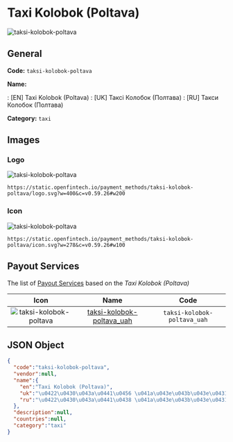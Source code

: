 
# Taxi Kolobok (Poltava) 
![taksi-kolobok-poltava](https://static.openfintech.io/payment_methods/taksi-kolobok-poltava/logo.svg?w=400&c=v0.59.26#w200)  

## General 
**Code:** `taksi-kolobok-poltava` 
 
**Name:** 
 
:	[EN] Taxi Kolobok (Poltava) 
:	[UK] Таксі Колобок (Полтава) 
:	[RU] Такси Колобок (Полтава) 
 
**Category:** `taxi` 
 

## Images 

### Logo 
![taksi-kolobok-poltava](https://static.openfintech.io/payment_methods/taksi-kolobok-poltava/logo.svg?w=400&c=v0.59.26#w200)  

```
https://static.openfintech.io/payment_methods/taksi-kolobok-poltava/logo.svg?w=400&c=v0.59.26#w200
```  

### Icon 
![taksi-kolobok-poltava](https://static.openfintech.io/payment_methods/taksi-kolobok-poltava/icon.svg?w=278&c=v0.59.26#w100)  

```
https://static.openfintech.io/payment_methods/taksi-kolobok-poltava/icon.svg?w=278&c=v0.59.26#w100
```  

## Payout Services 
 
The list of [Payout Services](/payout-services/) based on the _Taxi Kolobok (Poltava)_ 

|Icon|Name|Code| 
|:---:|:---:|:---:| 
|![taksi-kolobok-poltava](https://static.openfintech.io/payout_methods/taksi-kolobok-poltava/icon.png?w=278&c=v0.59.26#w40) |[taksi-kolobok-poltava_uah](/payout-services/taksi-kolobok-poltava_uah/)|`taksi-kolobok-poltava_uah`| 
 

## JSON Object 

```json
{
  "code":"taksi-kolobok-poltava",
  "vendor":null,
  "name":{
    "en":"Taxi Kolobok (Poltava)",
    "uk":"\u0422\u0430\u043a\u0441\u0456 \u041a\u043e\u043b\u043e\u0431\u043e\u043a (\u041f\u043e\u043b\u0442\u0430\u0432\u0430)",
    "ru":"\u0422\u0430\u043a\u0441\u0438 \u041a\u043e\u043b\u043e\u0431\u043e\u043a (\u041f\u043e\u043b\u0442\u0430\u0432\u0430)"
  },
  "description":null,
  "countries":null,
  "category":"taxi"
}
```  
